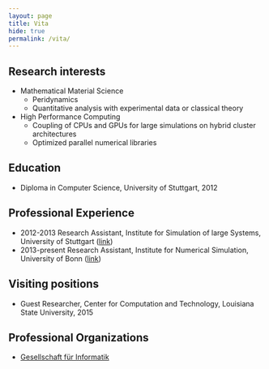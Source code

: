 ```yaml
---
layout: page
title: Vita
hide: true
permalink: /vita/
---
```

## Research interests

	
* Mathematical Material Science
  - Peridynamics 
  - Quantitative analysis with experimental data or classical theory 
* High Performance Computing
  - Coupling of CPUs and GPUs for large simulations on hybrid cluster architectures
  - Optimized parallel numerical libraries
	

## Education

* Diploma in Computer Science, University of Stuttgart, 2012

## Professional Experience
* 2012-2013 Research Assistant, Institute for Simulation of large Systems, University of Stuttgart ([link](https://www.ipvs.uni-stuttgart.de/abteilungen/sgs/abteilung/mitarbeiter/index.html?status=ehemalig))
* 2013-present  Research Assistant, Institute for Numerical Simulation, University of Bonn ([link](http://schweitzer.ins.uni-bonn.de/people/diehl.html))

## Visiting positions
* Guest Researcher, Center for Computation and Technology, Louisiana State University, 2015

## Professional Organizations
* [Gesellschaft für Informatik](https://www.gi.de/)
